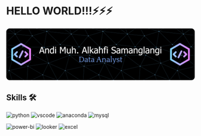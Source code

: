# **HELLO WORLD!!!⚡⚡⚡**
![Header](github-header-banner.png)


##  **Skills** 🛠️
<p>
  <img width="48" height="48" src="https://img.icons8.com/color/48/python--v1.png" alt="python"/>
  <img width="48" height="48" src="https://img.icons8.com/color/48/visual-studio-code-2019.png" alt="vscode"/>
  <img width="48" height="48" src="https://img.icons8.com/fluency/48/anaconda--v2.png" alt="anaconda"/>
  <img width="48" height="48" src="https://img.icons8.com/fluency/48/my-sql.png" alt="mysql"/>
</p>

<p>
  <img width="48" height="48" src="https://img.icons8.com/color/48/power-bi-2021.png" alt="power-bi"/>
  <img width="48" height="48" src="https://img.icons8.com/color/48/google-looker.png" alt="looker"/>
  <img width="48" height="48" src="https://img.icons8.com/color/48/ms-excel.png" alt="excel"/>
</p>




<!--
**andikahfi98/andikahfi98** is a ✨ _special_ ✨ repository because its `README.md` (this file) appears on your GitHub profile.

Here are some ideas to get you started:

- 🔭 I’m currently working on ...
- 🌱 I’m currently learning ...
- 👯 I’m looking to collaborate on ...
- 🤔 I’m looking for help with ...
- 💬 Ask me about ...
- 📫 How to reach me: ...
- 😄 Pronouns: ...
- ⚡ Fun fact: ...
-->